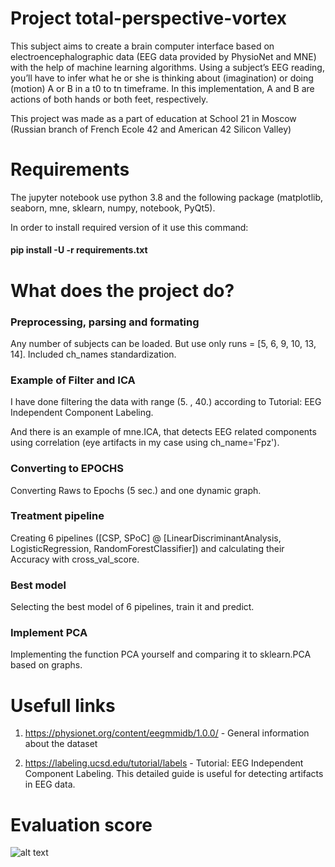 # Project total-perspective-vortex
This subject aims to create a brain computer interface based on electroencephalographic data (EEG data provided by PhysioNet and MNE) with the help of machine learning algorithms. Using a subject’s EEG reading, you’ll have to infer what he or she is thinking about (imagination) or doing (motion) A or B in a t0 to tn timeframe. In this implementation, A and B are actions of both hands or both feet, respectively.

This project was made as a part of education at School 21 in Moscow (Russian branch of French Ecole 42 and American 42 Silicon Valley)

# Requirements
The jupyter notebook use python 3.8 and the following package (matplotlib, seaborn, mne, sklearn, numpy, notebook, PyQt5).

In order to install required version of it use this command:
#### pip install -U -r requirements.txt

# What does the project do?

### Preprocessing, parsing and formating
Any number of subjects can be loaded. But use only runs = [5, 6, 9, 10, 13, 14]. Included ch_names standardization.
### Example of Filter and ICA
I have done filtering the data with range (5. , 40.) according to Tutorial: EEG Independent Component Labeling.

And there is an example of mne.ICA, that detects EEG related components using correlation (eye artifacts in my case using ch_name='Fpz').
### Converting to EPOCHS
Converting Raws to Epochs (5 sec.) and one dynamic graph.
### Treatment pipeline
Creating 6 pipelines ([CSP, SPoC] @ [LinearDiscriminantAnalysis, LogisticRegression, RandomForestClassifier]) and calculating their Accuracy with cross_val_score.
### Best model
Selecting the best model of 6 pipelines, train it and predict.
### Implement PCA
Implementing the function PCA yourself and comparing it to sklearn.PCA based on graphs.
# Usefull links
1) https://physionet.org/content/eegmmidb/1.0.0/ - General information about the dataset

2) https://labeling.ucsd.edu/tutorial/labels - Tutorial: EEG Independent Component Labeling. This detailed guide is useful for detecting artifacts in EEG data.

# Evaluation score
![alt text](https://github.com/loloroshlo/total-perspective-vortex/blob/main/Score_of_project.png)
